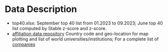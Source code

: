 # Data Description

- top40.xlsx: September top 40 list from 01.2023 to 09.2023; June top 40 list computed by Stable z-score and z-score. 
- [affiliation  data repository](affiliation/) Country code and geo-location for map plotting and list of world universities/institutions; For a complete list of [companies](https://drive.google.com/file/d/1zNFL-HulcsZdoDGkU7QFmZ2YRzWKKp6F/view?usp=sharing)

